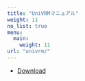 ```yaml
---
title: "UniVRMマニュアル"
weight: 11
no_list: true
menu:
  main:
    weight: 11
url: "univrm/"
---
```


- [Download](https://github.com/vrm-c/UniVRM/releases)
